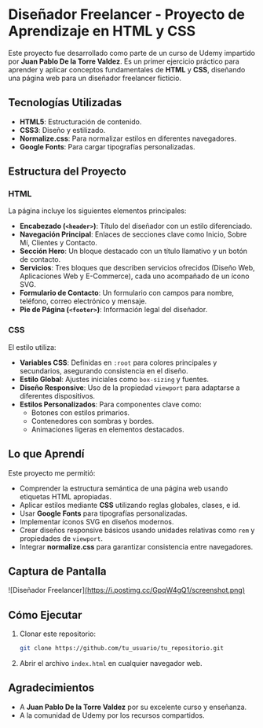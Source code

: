 # Diseñador Freelancer - Proyecto de Aprendizaje en HTML y CSS

Este proyecto fue desarrollado como parte de un curso de Udemy impartido por **Juan Pablo De la Torre Valdez**. Es un primer ejercicio práctico para aprender y aplicar conceptos fundamentales de **HTML** y **CSS**, diseñando una página web para un diseñador freelancer ficticio.

## Tecnologías Utilizadas
- **HTML5**: Estructuración de contenido.
- **CSS3**: Diseño y estilizado.
- **Normalize.css**: Para normalizar estilos en diferentes navegadores.
- **Google Fonts**: Para cargar tipografías personalizadas.

## Estructura del Proyecto
### HTML
La página incluye los siguientes elementos principales:
- **Encabezado (`<header>`)**: Título del diseñador con un estilo diferenciado.
- **Navegación Principal**: Enlaces de secciones clave como Inicio, Sobre Mí, Clientes y Contacto.
- **Sección Hero**: Un bloque destacado con un título llamativo y un botón de contacto.
- **Servicios**: Tres bloques que describen servicios ofrecidos (Diseño Web, Aplicaciones Web y E-Commerce), cada uno acompañado de un ícono SVG.
- **Formulario de Contacto**: Un formulario con campos para nombre, teléfono, correo electrónico y mensaje.
- **Pie de Página (`<footer>`)**: Información legal del diseñador.

### CSS
El estilo utiliza:
- **Variables CSS**: Definidas en `:root` para colores principales y secundarios, asegurando consistencia en el diseño.
- **Estilo Global**: Ajustes iniciales como `box-sizing` y fuentes.
- **Diseño Responsive**: Uso de la propiedad `viewport` para adaptarse a diferentes dispositivos.
- **Estilos Personalizados**: Para componentes clave como:
  - Botones con estilos primarios.
  - Contenedores con sombras y bordes.
  - Animaciones ligeras en elementos destacados.

## Lo que Aprendí
Este proyecto me permitió:
- Comprender la estructura semántica de una página web usando etiquetas HTML apropiadas.
- Aplicar estilos mediante **CSS** utilizando reglas globales, clases, e id.
- Usar **Google Fonts** para tipografías personalizadas.
- Implementar íconos SVG en diseños modernos.
- Crear diseños responsive básicos usando unidades relativas como `rem` y propiedades de `viewport`.
- Integrar **normalize.css** para garantizar consistencia entre navegadores.

## Captura de Pantalla
![Diseñador Freelancer][(https://i.postimg.cc/GpqW4gQ1/screenshot.png)](https://postimg.cc/qt6bYLSm)

## Cómo Ejecutar
1. Clonar este repositorio:
   ```bash
   git clone https://github.com/tu_usuario/tu_repositorio.git
   ```
2. Abrir el archivo `index.html` en cualquier navegador web.

## Agradecimientos
- A **Juan Pablo De la Torre Valdez** por su excelente curso y enseñanza.
- A la comunidad de Udemy por los recursos compartidos.